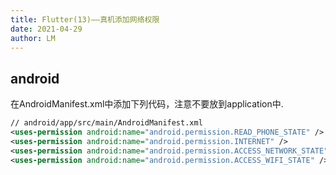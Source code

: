 ```yaml
---
title: Flutter(13)——真机添加网络权限
date: 2021-04-29
author: LM
---
```


## android

在AndroidManifest.xml中添加下列代码，注意不要放到application中.

```xml
// android/app/src/main/AndroidManifest.xml
<uses-permission android:name="android.permission.READ_PHONE_STATE" />
<uses-permission android:name="android.permission.INTERNET" />
<uses-permission android:name="android.permission.ACCESS_NETWORK_STATE" />
<uses-permission android:name="android.permission.ACCESS_WIFI_STATE" />
```

